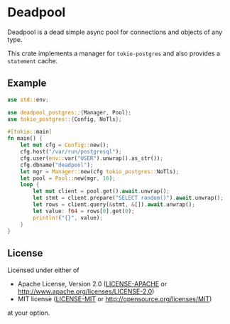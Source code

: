 # Deadpool

Deadpool is a dead simple async pool for connections and objects
of any type.

This crate implements a manager for `tokio-postgres` and also provides
a `statement` cache.

## Example

```rust
use std::env;

use deadpool_postgres::{Manager, Pool};
use tokio_postgres::{Config, NoTls};

#[tokio::main]
fn main() {
    let mut cfg = Config::new();
    cfg.host("/var/run/postgresql");
    cfg.user(env::var("USER").unwrap().as_str());
    cfg.dbname("deadpool");
    let mgr = Manager::new(cfg tokio_postgres::NoTls);
    let pool = Pool::new(mgr, 16);
    loop {
        let mut client = pool.get().await.unwrap();
        let stmt = client.prepare("SELECT random()").await.unwrap();
        let rows = client.query(&stmt, &[]).await.unwrap();
        let value: f64 = rows[0].get(0);
        println!("{}", value);
    }
}
```

## License

Licensed under either of

- Apache License, Version 2.0 ([LICENSE-APACHE](LICENSE-APACHE) or http://www.apache.org/licenses/LICENSE-2.0)
- MIT license ([LICENSE-MIT](LICENSE-MIT) or http://opensource.org/licenses/MIT)

at your option.
